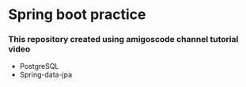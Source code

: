 # Spring boot practice

### This repository created using amigoscode channel tutorial video

- PostgreSQL
- Spring-data-jpa
